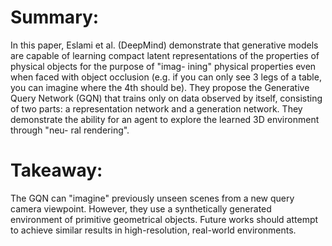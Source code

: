 # Summary:
In this paper, Eslami et al. (DeepMind) demonstrate that generative models are capable of learning compact latent representations of the properties of physical objects for the purpose of "imag- ining" physical properties even when faced with object occlusion (e.g. if you can only see 3 legs of a table, you can imagine where the 4th should be). They propose the Generative Query Network (GQN) that trains only on data observed by itself, consisting of two parts: a representation network and a generation network. They demonstrate the ability for an agent to explore the learned 3D environment through "neu- ral rendering".

# Takeaway:
The GQN can "imagine" previously unseen scenes from a new query camera viewpoint. However, they use a synthetically generated environment of primitive geometrical objects. Future works should attempt to achieve similar results in high-resolution, real-world environments.
